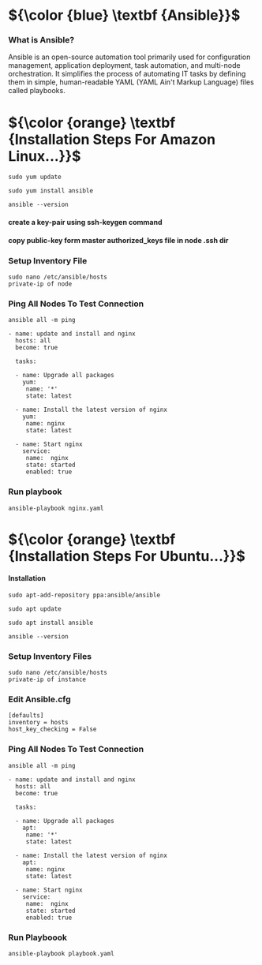 # ${\color {blue} \textbf {Ansible}}$
### What is Ansible?
Ansible is an open-source automation tool primarily used for configuration management, application deployment, task automation, and multi-node orchestration. It simplifies the process of automating IT tasks by defining them in simple, human-readable YAML (YAML Ain't Markup Language) files called playbooks.

# ${\color {orange} \textbf {Installation Steps For Amazon Linux...}}$
```
sudo yum update
```
```
sudo yum install ansible
```
```
ansible --version
```
#### create a key-pair using ssh-keygen command
#### copy public-key form master authorized_keys file in node .ssh dir

### Setup Inventory File
```
sudo nano /etc/ansible/hosts
private-ip of node
```
### Ping All Nodes To Test Connection
```
ansible all -m ping
```
```
- name: update and install and nginx
  hosts: all
  become: true

  tasks:
   
  - name: Upgrade all packages
    yum:
     name: '*'
     state: latest
      
  - name: Install the latest version of nginx
    yum:
     name: nginx
     state: latest
      
  - name: Start nginx
    service:
     name:  nginx
     state: started
     enabled: true
```
### Run playbook
```
ansible-playbook nginx.yaml
```

# ${\color {orange} \textbf {Installation Steps For Ubuntu...}}$
#### Installation
```
sudo apt-add-repository ppa:ansible/ansible
```
```
sudo apt update
```
```
sudo apt install ansible
```
```
ansible --version
```
### Setup Inventory Files
```
sudo nano /etc/ansible/hosts
private-ip of instance
```
### Edit Ansible.cfg
```
[defaults]
inventory = hosts
host_key_checking = False
```
### Ping All Nodes To Test Connection
```
ansible all -m ping
```
```
- name: update and install and nginx
  hosts: all
  become: true

  tasks:
   
  - name: Upgrade all packages
    apt:
     name: '*'
     state: latest
      
  - name: Install the latest version of nginx
    apt:
     name: nginx
     state: latest
      
  - name: Start nginx
    service:
     name:  nginx
     state: started
     enabled: true
```
### Run Playboook
```
ansible-playbook playbook.yaml
```

